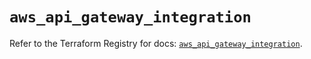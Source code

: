 # `aws_api_gateway_integration`

Refer to the Terraform Registry for docs: [`aws_api_gateway_integration`](https://registry.terraform.io/providers/hashicorp/aws/5.38.0/docs/resources/api_gateway_integration).
